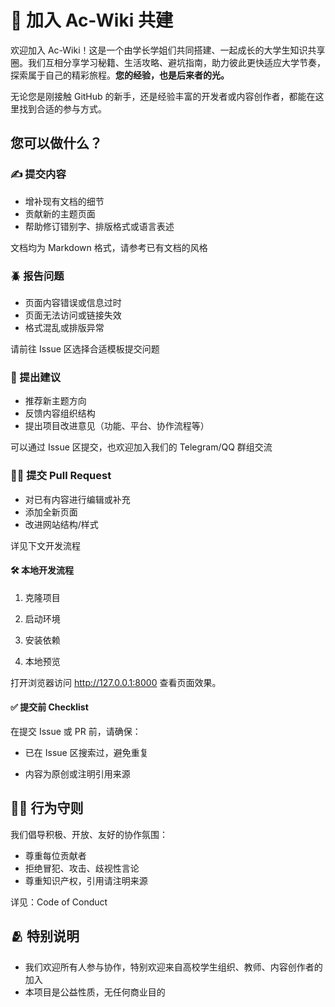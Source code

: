 # 🤝 加入 Ac-Wiki 共建

欢迎加入 Ac-Wiki！这是一个由学长学姐们共同搭建、一起成长的大学生知识共享圈。我们互相分享学习秘籍、生活攻略、避坑指南，助力彼此更快适应大学节奏，探索属于自己的精彩旅程。**您的经验，也是后来者的光。**

无论您是刚接触 GitHub 的新手，还是经验丰富的开发者或内容创作者，都能在这里找到合适的参与方式。

## 您可以做什么？

### ✍️ 提交内容

- 增补现有文档的细节
- 贡献新的主题页面
- 帮助修订错别字、排版格式或语言表述

文档均为 Markdown 格式，请参考已有文档的风格

### 🪲 报告问题

- 页面内容错误或信息过时
- 页面无法访问或链接失效
- 格式混乱或排版异常

请前往 Issue 区选择合适模板提交问题

### 🌱 提出建议

- 推荐新主题方向
- 反馈内容组织结构
- 提出项目改进意见（功能、平台、协作流程等）

可以通过 Issue 区提交，也欢迎加入我们的 Telegram/QQ 群组交流

### 👨‍💻 提交 Pull Request

- 对已有内容进行编辑或补充
- 添加全新页面
- 改进网站结构/样式

详见下文开发流程

#### 🛠️ 本地开发流程

1. 克隆项目

2. 启动环境

3. 安装依赖

4. 本地预览

打开浏览器访问 http://127.0.0.1:8000 查看页面效果。

#### ✅ 提交前 Checklist

在提交 Issue 或 PR 前，请确保：

- 已在 Issue 区搜索过，避免重复
<!-- - 按模板填写，信息完整，语言清晰 -->
- 内容为原创或注明引用来源
<!-- - 页面命名、目录分类、文件结构遵循现有规范 -->

## 🧑‍⚖️ 行为守则

我们倡导积极、开放、友好的协作氛围：

- 尊重每位贡献者
- 拒绝冒犯、攻击、歧视性言论
- 尊重知识产权，引用请注明来源

详见：Code of Conduct

## 🫂 特别说明

- 我们欢迎所有人参与协作，特别欢迎来自高校学生组织、教师、内容创作者的加入
- 本项目是公益性质，无任何商业目的

<!-- 📢 现在就行动起来吧！点击下方按钮提交您的第一条建议或编辑： -->
